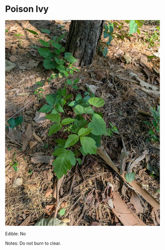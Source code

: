 # Poison Ivy
![Poison Ivy](poison_ivy-small.jpg "Poison Ivy")

Edible: No

Notes:
Do not burn to clear.  